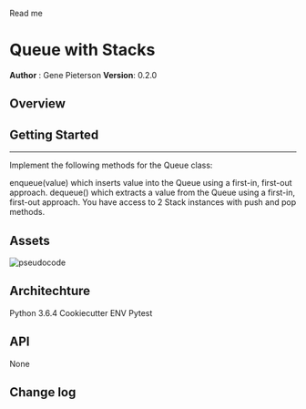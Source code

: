 Read me
# Queue with Stacks
**Author** : Gene Pieterson
**Version**: 0.2.0

## Overview



## Getting Started
---------------
Implement the following methods for the Queue class:

enqueue(value) which inserts value into the Queue using a first-in, first-out approach.
dequeue() which extracts a value from the Queue using a first-in, first-out approach.
You have access to 2 Stack instances with push and pop methods.


## Assets
![pseudocode](../../assets/multi_bracket_validation.jpg)



## Architechture
Python 3.6.4
Cookiecutter
ENV
Pytest


## API
None

## Change log